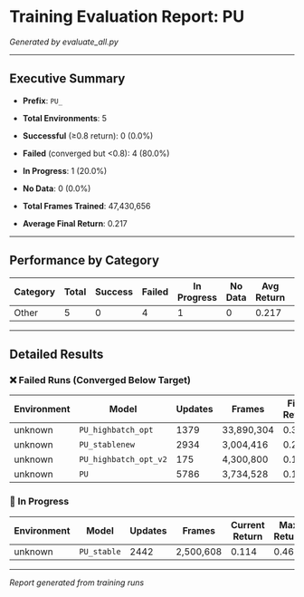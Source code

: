 # Training Evaluation Report: PU

*Generated by evaluate_all.py*

---

## Executive Summary

- **Prefix**: `PU_`
- **Total Environments**: 5
- **Successful** (≥0.8 return): 0 (0.0%)
- **Failed** (converged but <0.8): 4 (80.0%)
- **In Progress**: 1 (20.0%)
- **No Data**: 0 (0.0%)

- **Total Frames Trained**: 47,430,656
- **Average Final Return**: 0.217

---

## Performance by Category

| Category | Total | Success | Failed | In Progress | No Data | Avg Return | Total Frames |
|----------|-------|---------|--------|-------------|---------|------------|-------------|
| Other | 5 | 0 | 4 | 1 | 0 | 0.217 | 47,430,656 |

---

## Detailed Results

### ❌ Failed Runs (Converged Below Target)

| Environment | Model | Updates | Frames | Final Return | Max Return |
|-------------|-------|---------|--------|--------------|------------|
| unknown | `PU_highbatch_opt` | 1379 | 33,890,304 | 0.349 | 0.414 |
| unknown | `PU_stablenew` | 2934 | 3,004,416 | 0.286 | 0.469 |
| unknown | `PU_highbatch_opt_v2` | 175 | 4,300,800 | 0.179 | 0.188 |
| unknown | `PU` | 5786 | 3,734,528 | 0.157 | 0.728 |

### 🔄 In Progress

| Environment | Model | Updates | Frames | Current Return | Max Return |
|-------------|-------|---------|--------|----------------|------------|
| unknown | `PU_stable` | 2442 | 2,500,608 | 0.114 | 0.461 |

---

*Report generated from training runs*
